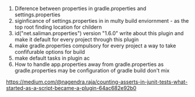 1. Diference between properties in gradle.properties and settings.properties
2. siginficance of settings.properties in in multy build enviornment - as the top root finding location for childern
3. id("net.saliman.properties") version "1.6.0" write about this plugin and make it default for every project through this plugin
4. make gradle.properties compulsory for every project a way to take confifurable options for build
5. make default tasks in plugin ac
6. How to handle app.properties away from gradle.properties as gradle.properties may be configuration of gradle build don't mix

https://medium.com/@nagendra.raja/counting-asserts-in-junit-tests-what-started-as-a-script-became-a-plugin-64ac682e92b0
